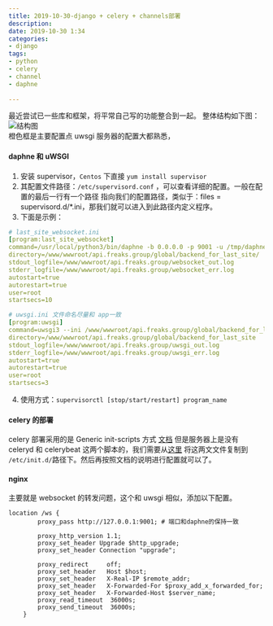 ```yaml
---
title: 2019-10-30-django + celery + channels部署  
description:  
date: 2019-10-30 1:34  
categories:
- django   
tags:  
- python  
- celery
- channel
- daphne
 
---
```

最近尝试已一些库和框架，将平常自己写的功能整合到一起。
整体结构如下图：  
![结构图](http://qiniu2.freaks.group/站点架构.jpg)   
橙色框是主要配置点
uwsgi 服务器的配置大都熟悉，

#### daphne 和 uWSGI 
1. 安装 supervisor，`Centos` 下直接 `yum install supervisor` 
2. 其配置文件路径：`/etc/supervisord.conf` ，可以查看详细的配置。一般在配置的最后一行有一个路径
指向我们的配置路径，类似于：files = supervisord.d/*.ini，那我们就可以进入到此路径内定义程序。  
3. 下面是示例：
```yaml
# last_site_websocket.ini
[program:last_site_websocket]
command=/usr/local/python3/bin/daphne -b 0.0.0.0 -p 9001 -u /tmp/daphne.sock backend_for_last_site.asgi:application
directory=/www/wwwroot/api.freaks.group/global/backend_for_last_site/
stdout_logfile=/www/wwwroot/api.freaks.group/websocket_out.log
stderr_logfile=/www/wwwroot/api.freaks.group/websocket_err.log
autostart=true
autorestart=true
user=root
startsecs=10
```
```yaml
# uwsgi.ini 文件命名尽量和 app一致
[program:uwsgi]
command=uwsgi3 --ini /www/wwwroot/api.freaks.group/global/backend_for_last_site/uwsgi.ini
directory=/www/wwwroot/api.freaks.group/global/backend_for_last_site
stdout_logfile=/www/wwwroot/api.freaks.group/uwsgi_out.log
stderr_logfile=/www/wwwroot/api.freaks.group/uwsgi_err.log
autostart=true
autorestart=true
user=root
startsecs=3
```
4. 使用方式：`supervisorctl [stop/start/restart] program_name`

#### celery 的部署
celery 部署采用的是 Generic init-scripts 方式 [文档](http://docs.celeryproject.org/en/latest/userguide/daemonizing.html#generic-init-scripts)
但是服务器上是没有 celeryd 和 celerybeat 这两个脚本的，我们需要从[这里](https://github.com/celery/celery/tree/master/extra/generic-init.d/)
将这两文文件复制到 `/etc/init.d/`路径下。然后再按照文档的说明进行配置就可以了。  

#### nginx 
主要就是 websocket 的转发问题，这个和 uwsgi 相似，添加以下配置。
```
location /ws {
        proxy_pass http://127.0.0.1:9001; # 端口和daphne的保持一致

        proxy_http_version 1.1;
        proxy_set_header Upgrade $http_upgrade;
        proxy_set_header Connection "upgrade";

        proxy_redirect     off;
        proxy_set_header   Host $host;
        proxy_set_header   X-Real-IP $remote_addr;
        proxy_set_header   X-Forwarded-For $proxy_add_x_forwarded_for;
        proxy_set_header   X-Forwarded-Host $server_name;
        proxy_read_timeout  36000s;
        proxy_send_timeout  36000s;
    }
```

